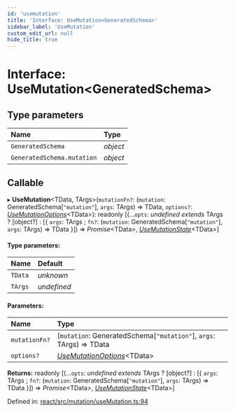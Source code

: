 ```yaml
---
id: 'usemutation'
title: 'Interface: UseMutation<GeneratedSchema>'
sidebar_label: 'UseMutation'
custom_edit_url: null
hide_title: true
---
```


# Interface: UseMutation<GeneratedSchema\>

## Type parameters

| Name                       | Type     |
| :------------------------- | :------- |
| `GeneratedSchema`          | _object_ |
| `GeneratedSchema.mutation` | _object_ |

## Callable

▸ **UseMutation**<TData, TArgs\>(`mutationFn?`: (`mutation`: GeneratedSchema[``"mutation"``], `args`: TArgs) => TData, `options?`: [_UseMutationOptions_](usemutationoptions.md)<TData\>): readonly [(...`opts`: _undefined_ _extends_ TArgs ? [object?] : [{ `args`: TArgs ; `fn?`: (`mutation`: GeneratedSchema[``"mutation"``], `args`: TArgs) => TData }]) => _Promise_<TData\>, [_UseMutationState_](usemutationstate.md)<TData\>]

#### Type parameters:

| Name    | Default     |
| :------ | :---------- |
| `TData` | _unknown_   |
| `TArgs` | _undefined_ |

#### Parameters:

| Name          | Type                                                                  |
| :------------ | :-------------------------------------------------------------------- |
| `mutationFn?` | (`mutation`: GeneratedSchema[``"mutation"``], `args`: TArgs) => TData |
| `options?`    | [_UseMutationOptions_](usemutationoptions.md)<TData\>                 |

**Returns:** readonly [(...`opts`: _undefined_ _extends_ TArgs ? [object?] : [{ `args`: TArgs ; `fn?`: (`mutation`: GeneratedSchema[``"mutation"``], `args`: TArgs) => TData }]) => _Promise_<TData\>, [_UseMutationState_](usemutationstate.md)<TData\>]

Defined in: [react/src/mutation/useMutation.ts:94](https://github.com/gqless/gqless/blob/master/packages/react/src/mutation/useMutation.ts#L94)
